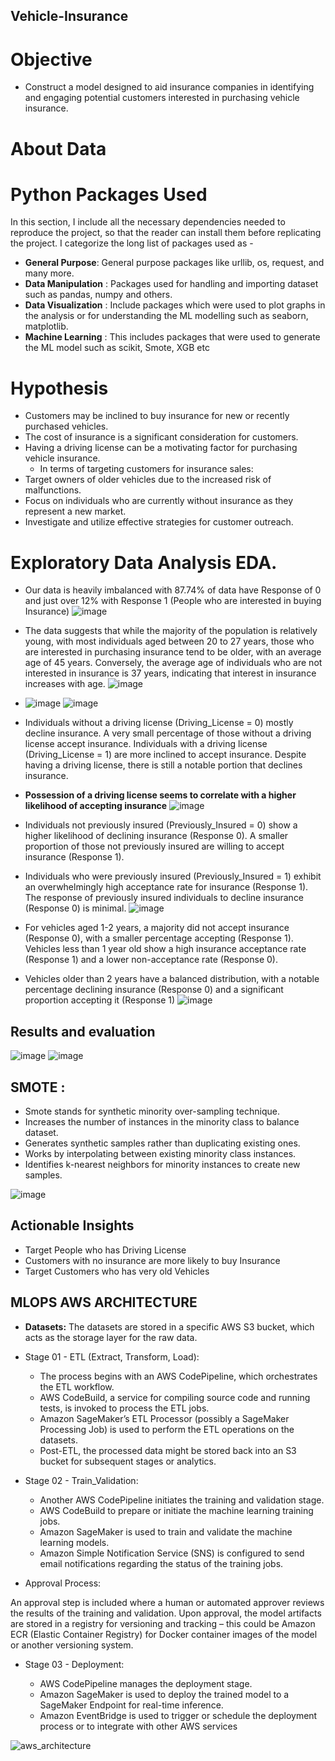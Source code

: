 ## Vehicle-Insurance

# Objective 
* Construct a model designed to aid insurance companies in identifying and engaging potential customers interested in purchasing vehicle insurance.

# About Data


# Python Packages Used
In this section, I include all the necessary dependencies needed to reproduce the project, so that the reader can install them before replicating the project. I categorize the long list of packages used as -

* **General Purpose**: General purpose packages like urllib, os, request, and many more.
* **Data Manipulation** : Packages used for handling and importing dataset such as pandas, numpy and others.
* **Data Visualization** : Include packages which were used to plot graphs in the analysis or for understanding the ML modelling such as seaborn, matplotlib.
* **Machine Learning** : This includes packages that were used to generate the ML model such as scikit, Smote, XGB etc

# Hypothesis
* Customers may be inclined to buy insurance for new or recently purchased vehicles.
* The cost of insurance is a significant consideration for customers.
* Having a driving license can be a motivating factor for purchasing vehicle insurance.
   * In terms of targeting customers for insurance sales:
* Target owners of older vehicles due to the increased risk of malfunctions.
* Focus on individuals who are currently without insurance as they represent a new market.
* Investigate and utilize effective strategies for customer outreach.

# Exploratory Data Analysis EDA.
* Our data is heavily imbalanced  with 87.74% of data have Response of 0 and just over 12% with Response 1 (People who are interested in buying Insurance)
   ![image](https://github.com/chinmay002/Vehicle-Insurance/assets/60249099/5c3e4954-0a5c-48ba-8e1d-b0b8cf3451a0)

* The data suggests that while the majority of the population is relatively young, with most individuals aged between 20 to 27 years, those who are interested in purchasing insurance tend to be older, with an average age of 45 years. Conversely, the average age of individuals who are not interested in insurance is 37 years, indicating that interest in insurance increases with age.
  ![image](https://github.com/chinmay002/Vehicle-Insurance/assets/60249099/0cfe51d0-e0e1-41be-818a-205eedffa1e2)

* ![image](https://github.com/chinmay002/Vehicle-Insurance/assets/60249099/e1b5e8c7-f933-412f-801a-c3e2e8e1a488)
 ![image](https://github.com/chinmay002/Vehicle-Insurance/assets/60249099/5eb60d85-6854-4ff0-bec1-0d88f85f2083)

* Individuals without a driving license (Driving_License = 0) mostly decline insurance. A very small percentage of those without a driving license accept insurance.
Individuals with a driving license (Driving_License = 1) are more inclined to accept insurance. Despite having a driving license, there is still a notable portion that declines insurance.
* **Possession of a driving license seems to correlate with a higher likelihood of accepting insurance**
![image](https://github.com/chinmay002/Vehicle-Insurance/assets/60249099/4c3d6478-85de-4a4a-8306-daeb3ca8c0a4)

* Individuals not previously insured (Previously_Insured = 0) show a higher likelihood of declining insurance (Response 0). A smaller proportion of those not previously insured are willing to accept insurance (Response 1).
* Individuals who were previously insured (Previously_Insured = 1) exhibit an overwhelmingly high acceptance rate for insurance (Response 1). The response of previously insured individuals to decline insurance (Response 0) is minimal.
![image](https://github.com/chinmay002/Vehicle-Insurance/assets/60249099/59c7d50d-1ae7-4b9f-adf1-de538bce24b3)


* For vehicles aged 1-2 years, a majority did not accept insurance (Response 0), with a smaller percentage accepting (Response 1). Vehicles less than 1 year old show a high insurance acceptance rate (Response 1) and a lower non-acceptance rate (Response 0).
* Vehicles older than 2 years have a balanced distribution, with a notable percentage declining insurance (Response 0) and a significant proportion accepting it (Response 1)
![image](https://github.com/chinmay002/Vehicle-Insurance/assets/60249099/37540a17-976f-4333-9430-2db09028e43b)


## Results and evaluation
![image](https://github.com/chinmay002/Vehicle-Insurance/assets/60249099/aa533e57-bc9b-4557-ac95-52ae97f8e83f) ![image](https://github.com/chinmay002/Vehicle-Insurance/assets/60249099/0fc2bb3c-e234-40d5-806d-f096fd5e6d9c)



## SMOTE :
* Smote stands for synthetic minority over-sampling technique.
* Increases the number of instances in the minority class to balance dataset.
* Generates synthetic samples rather than duplicating existing ones.
* Works by interpolating between existing minority class instances.
* Identifies k-nearest neighbors for minority instances to create new samples.

![image](https://github.com/chinmay002/Vehicle-Insurance/assets/60249099/d07f1c8b-8c84-443f-82bb-304d7bfe046d)

## Actionable Insights
* Target People who has Driving License
* Customers with no insurance are more likely to buy Insurance
* Target Customers who has very old Vehicles

## MLOPS AWS ARCHITECTURE

* **Datasets:**
The datasets are stored in a specific AWS S3 bucket, which acts as the storage layer for the raw data.

* Stage 01 - ETL (Extract, Transform, Load):

  * The process begins with an AWS CodePipeline, which orchestrates the ETL workflow.
  * AWS CodeBuild, a service for compiling source code and running tests, is invoked to process the ETL jobs.
  * Amazon SageMaker’s ETL Processor (possibly a SageMaker Processing Job) is used to perform the ETL operations on the datasets.
  * Post-ETL, the processed data might be stored back into an S3 bucket for subsequent stages or analytics.
* Stage 02 - Train_Validation:

  * Another AWS CodePipeline initiates the training and validation stage.
  * AWS CodeBuild  to prepare or initiate the machine learning training jobs.
  * Amazon SageMaker is used to train and validate the machine learning models.
  * Amazon Simple Notification Service (SNS) is configured to send email notifications regarding the status of the training jobs.

* Approval Process:

An approval step is included where a human or automated approver reviews the results of the training and validation.
Upon approval, the model artifacts are stored in a registry for versioning and tracking – this could be Amazon ECR (Elastic Container Registry) for Docker container images of the model or another versioning system.

* Stage 03 - Deployment:

  * AWS CodePipeline manages the deployment stage.
  * Amazon SageMaker is used to deploy the trained model to a SageMaker Endpoint for real-time inference.
  * Amazon EventBridge is  used to trigger or schedule the deployment process or to integrate with other AWS services

![aws_architecture](https://github.com/chinmay002/Vehicle-Insurance/assets/60249099/d93f7ca9-41c3-4ddf-a49a-54f7d9fd70f8)
